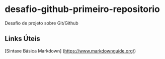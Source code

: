 # desafio-github-primeiro-repositorio
Desafio de projeto sobre Git/Github

## Links Úteis
[Sintaxe Básica Markdown] (https://www.markdownguide.org/)
